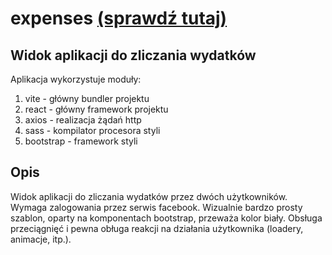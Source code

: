 # expenses [(sprawdź tutaj)](https://expenses-kawlik.herokuapp.com)

## Widok aplikacji do zliczania wydatków
Aplikacja wykorzystuje moduły:
 1. vite - główny bundler projektu
 2. react - główny framework projektu
 3. axios - realizacja żądań http
 4. sass - kompilator procesora styli
 5. bootstrap - framework styli

## Opis
Widok aplikacji do zliczania wydatków przez dwóch użytkowników. Wymaga zalogowania przez serwis facebook. Wizualnie bardzo prosty szablon, oparty na komponentach bootstrap, przeważa kolor biały. Obsługa przeciągnięć i pewna obługa reakcji na działania użytkownika (loadery, animacje, itp.).
